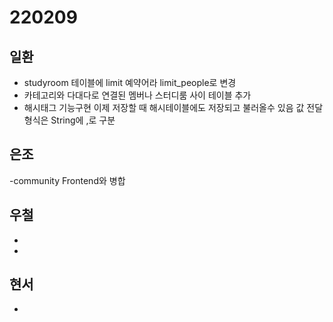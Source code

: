 # 220209

## 일환

- studyroom 테이블에 limit 예약어라 limit_people로 변경
- 카테고리와 다대다로 연결된 멤버나 스터디룸 사이 테이블 추가
- 해시태그 기능구현 이제 저장할 때 해시테이블에도 저장되고 불러올수 있음 값 전달 형식은 String에 ,로 구분

## 은조

-community Frontend와 병합

## 우철

-
-

## 현서

-
